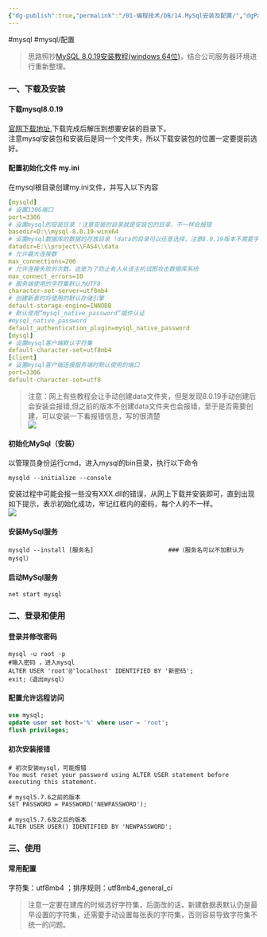 ```yaml
---
{"dg-publish":true,"permalink":"/01-编程技术/DB/14.MySql安装及配置/","dgPassFrontmatter":true,"created":"2023-10-27T09:00:35.264+08:00","updated":"2023-12-27T08:56:15.000+08:00"}
---
```


#mysql #mysql/配置

> 思路照抄[MySQL 8.0.19安装教程(windows 64位)](https://blog.csdn.net/qq_37350706/article/details/81707862)，结合公司服务器环境进行重新整理。
### 一、下载及安装


#### 下载mysql8.0.19

[官网下载地址](https://dev.mysql.com/downloads/mysql/),下载完成后解压到想要安装的目录下。<br />注意mysql安装包和安装后是同一个文件夹，所以下载安装包的位置一定要提前选好。


#### 配置初始化文件 my.ini

在mysql根目录创建my.ini文件，并写入以下内容

```yaml
[mysqld]
# 设置3306端口
port=3306
# 设置mysql的安装目录 !注意安装的目录就是安装包的目录，不一样会报错
basedir=D:\\mysql-8.0.19-winx64
# 设置mysql数据库的数据的存放目录 !data的目录可以任意选择，注意8.0.19版本不需要手动创建data文件夹
datadir=E:\\project\\FAS4\\data
# 允许最大连接数
max_connections=200
# 允许连接失败的次数。这是为了防止有人从该主机试图攻击数据库系统
max_connect_errors=10
# 服务端使用的字符集默认为UTF8
character-set-server=utf8mb4
# 创建新表时将使用的默认存储引擎
default-storage-engine=INNODB
# 默认使用“mysql_native_password”插件认证
#mysql_native_password
default_authentication_plugin=mysql_native_password
[mysql]
# 设置mysql客户端默认字符集
default-character-set=utf8mb4
[client]
# 设置mysql客户端连接服务端时默认使用的端口
port=3306
default-character-set=utf8
```

> 注意：网上有些教程会让手动创建data文件夹，但是发现8.0.19手动创建后会安装会报错,但之前的版本不创建data文件夹也会报错，至于是否需要创建，可以安装一下看报错信息，写的很清楚<br /> ![](https://qiniu.bigdudu.cn/20210722110935.png#crop=0&crop=0&crop=1&crop=1&id=KHhDE&originHeight=35&originWidth=642&originalType=binary&ratio=1&rotation=0&showTitle=false&status=done&style=none&title=)



#### 初始化MySql（安装）

以管理员身份运行cmd，进入mysql的bin目录，执行以下命令

```
mysqld --initialize --console
```

安装过程中可能会报一些没有XXX.dll的错误，从网上下载并安装即可，直到出现如下提示，表示初始化成功，牢记红框内的密码，每个人的不一样。<br /> ![](https://qiniu.bigdudu.cn/20210722111546.png#crop=0&crop=0&crop=1&crop=1&id=YNlNf&originHeight=106&originWidth=641&originalType=binary&ratio=1&rotation=0&showTitle=false&status=done&style=none&title=)


#### 安装MySql服务

```
mysqld --install [服务名]                     ###（服务名可以不加默认为mysql）
```


#### 启动MySql服务

```
net start mysql
```


### 二、登录和使用


#### 登录并修改密码

```
mysql -u root -p
#输入密码 ，进入mysql
ALTER USER 'root'@'localhost' IDENTIFIED BY '新密码';
exit;（退出mysql）
```


#### 配置允许远程访问

```sql
use mysql;
update user set host='%' where user = 'root';
flush privileges;
```

#### 初次安装报错
``` shell
# 初次安装mysql，可能报错
You must reset your password using ALTER USER statement before executing this statement.

# mysql5.7.6之前的版本
SET PASSWORD = PASSWORD('NEWPASSWORD');

# mysql5.7.6及之后的版本
ALTER USER USER() IDENTIFIED BY 'NEWPASSWORD';
```


### 三、使用

#### 常用配置
字符集：utf8mb4  ；排序规则：utf8mb4_general_ci
> 注意一定要在建库的时候选好字符集，后面改的话，新建数据表默认仍是最早设置的字符集，还需要手动设置每张表的字符集，否则容易导致字符集不统一的问题。